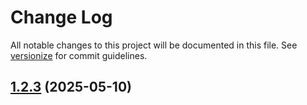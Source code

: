 # Change Log

All notable changes to this project will be documented in this file. See [versionize](https://github.com/versionize/versionize) for commit guidelines.

<a name="1.2.3"></a>
## [1.2.3](https://www.github.com/jkone27/fsharp-integration-tests/releases/tag/v1.2.3) (2025-05-10)

